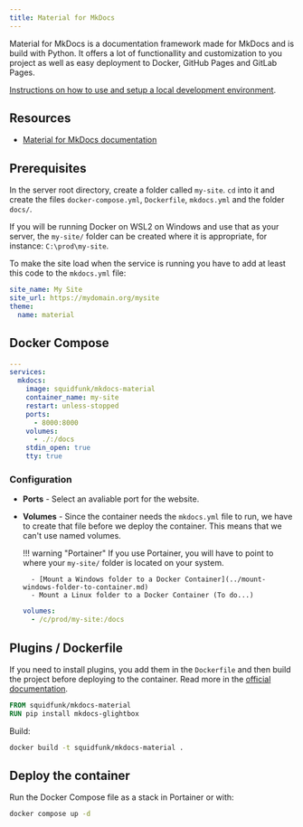 ```yaml
---
title: Material for MkDocs
---
```


Material for MkDocs is a documentation framework made for MkDocs and is build with Python. It offers a lot of functionallity and customization to you project as well as easy deployment to Docker, GitHub Pages and GitLab Pages.

[Instructions on how to use and setup a local development environment](../material-for-mkdocs.md).

## Resources

- [Material for MkDocs documentation](https://squidfunk.github.io/mkdocs-material/getting-started/)

## Prerequisites

In the server root directory, create a folder called `my-site`. `cd` into it and create the files `docker-compose.yml`, `Dockerfile`, `mkdocs.yml` and the folder `docs/`.

If you will be running Docker on WSL2 on Windows and use that as your server, the `my-site/` folder can be created where it is appropriate, for instance: `C:\prod\my-site`.

To make the site load when the service is running you have to add at least this code to the `mkdocs.yml` file:

```yaml title="mkdocs.yml" linenums="1"
site_name: My Site
site_url: https://mydomain.org/mysite
theme:
  name: material
```

## Docker Compose

```yaml title="docker-compose.yml" linenums="1"
---
services:
  mkdocs:
    image: squidfunk/mkdocs-material
    container_name: my-site
    restart: unless-stopped
    ports:
      - 8000:8000
    volumes:
      - ./:/docs
    stdin_open: true
    tty: true
```

### Configuration

- **Ports** -	Select an avaliable port for the website.

- **Volumes** - Since the container needs the `mkdocs.yml` file to run, we have to create that file before we deploy the container. This means that we can't use named volumes.

	!!! warning "Portainer"
		If you use Portainer, you will have to point to where your `my-site/` folder is located on your system. 
		
		- [Mount a Windows folder to a Docker Container](../mount-windows-folder-to-container.md)
		- Mount a Linux folder to a Docker Container (To do...)

	```yml title="Windows example"
	volumes:
	  - /c/prod/my-site:/docs
	```

## Plugins / Dockerfile

If you need to install plugins, you add them in the `Dockerfile` and then build the project before deploying to the container. Read more in the [official documentation](https://squidfunk.github.io/mkdocs-material/getting-started/#with-docker).

```Dockerfile title="Dockerfile" linenums="1"
FROM squidfunk/mkdocs-material
RUN pip install mkdocs-glightbox
```

Build:

```bash
docker build -t squidfunk/mkdocs-material .
```

## Deploy the container

Run the Docker Compose file as a stack in Portainer or with:

```bash
docker compose up -d
```